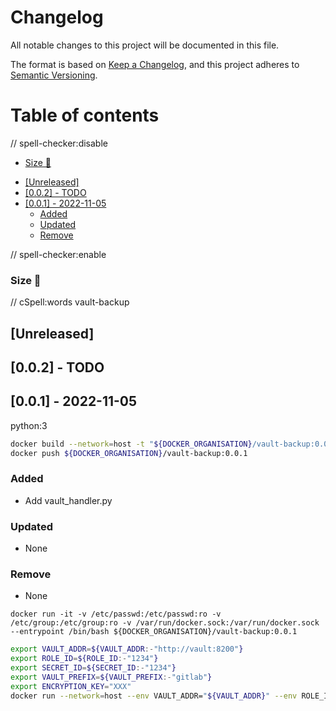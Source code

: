 # Changelog

<!-- markdown-link-check-disable -->

All notable changes to this project will be documented in this file.

The format is based on [Keep a Changelog](https://keepachangelog.com/en/1.0.0),
and this project adheres to [Semantic Versioning](https://semver.org/spec/v2.0.0.html).

# Table of contents

// spell-checker:disable

<!-- toc -->

  * [Size 🌈](#size-%F0%9F%8C%88)
- [[Unreleased]](#unreleased)
- [[0.0.2] - TODO](#002---todo)
- [[0.0.1] - 2022-11-05](#001---2022-11-05)
  * [Added](#added)
  * [Updated](#updated)
  * [Remove](#remove)

<!-- tocstop -->

// spell-checker:enable

### Size 🌈

// cSpell:words vault-backup

## [Unreleased]

<!--lint disable no-undefined-references-->

## [0.0.2] - TODO

## [0.0.1] - 2022-11-05

python:3

```bash
docker build --network=host -t "${DOCKER_ORGANISATION}/vault-backup:0.0.1" --squash .
docker push ${DOCKER_ORGANISATION}/vault-backup:0.0.1
```

### Added

- Add vault_handler.py

### Updated

- None

### Remove

- None

`docker run -it -v /etc/passwd:/etc/passwd:ro -v /etc/group:/etc/group:ro -v /var/run/docker.sock:/var/run/docker.sock --entrypoint /bin/bash ${DOCKER_ORGANISATION}/vault-backup:0.0.1`

```bash
export VAULT_ADDR=${VAULT_ADDR:-"http://vault:8200"}
export ROLE_ID=${ROLE_ID:-"1234"}
export SECRET_ID=${SECRET_ID:-"1234"}
export VAULT_PREFIX=${VAULT_PREFIX:-"gitlab"}
export ENCRYPTION_KEY="XXX"
docker run --network=host --env VAULT_ADDR="${VAULT_ADDR}" --env ROLE_ID="${ROLE_ID}" --env SECRET_ID="${SECRET_ID}" --env VAULT_PREFIX="${VAULT_PREFIX}" --env ENCRYPTION_KEY="${ENCRYPTION_KEY}" --name test-vault-backup --rm jusmundi/vault-backup:latest print
```

<!-- markdown-link-check-enable -->
